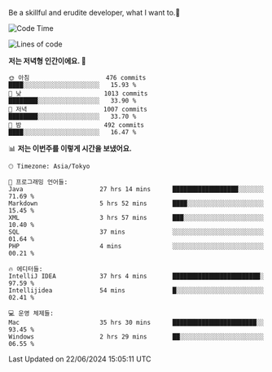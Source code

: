 Be a skillful and erudite developer, what I want to.👶

<!--START_SECTION:waka-->
![Code Time](http://img.shields.io/badge/Code%20Time-916%20hrs%2057%20mins-blue)

![Lines of code](https://img.shields.io/badge/%EC%A0%80%EB%8A%94%20%EC%97%AC%ED%83%9C%EA%B9%8C%EC%A7%80%20-2.3%20million%20%EC%A4%84%EC%9D%98%20%EC%BD%94%EB%93%9C%EB%A5%BC%20%EC%9E%91%EC%84%B1%ED%96%88%EC%96%B4%EC%9A%94.-blue)

**저는 저녁형 인간이에요. 🦉** 

```text
🌞 아침                     476 commits         ████░░░░░░░░░░░░░░░░░░░░░   15.93 % 
🌆 낮　                     1013 commits        ████████░░░░░░░░░░░░░░░░░   33.90 % 
🌃 저녁                     1007 commits        ████████░░░░░░░░░░░░░░░░░   33.70 % 
🌙 밤　                     492 commits         ████░░░░░░░░░░░░░░░░░░░░░   16.47 % 
```


📊 **저는 이번주를 이렇게 시간을 보냈어요.** 

```text
🕑︎ Timezone: Asia/Tokyo

💬 프로그래밍 언어들: 
Java                     27 hrs 14 mins      ██████████████████░░░░░░░   71.69 % 
Markdown                 5 hrs 52 mins       ████░░░░░░░░░░░░░░░░░░░░░   15.45 % 
XML                      3 hrs 57 mins       ███░░░░░░░░░░░░░░░░░░░░░░   10.40 % 
SQL                      37 mins             ░░░░░░░░░░░░░░░░░░░░░░░░░   01.64 % 
PHP                      4 mins              ░░░░░░░░░░░░░░░░░░░░░░░░░   00.21 % 

🔥 에디터들: 
IntelliJ IDEA            37 hrs 4 mins       ████████████████████████░   97.59 % 
Intellijidea             54 mins             █░░░░░░░░░░░░░░░░░░░░░░░░   02.41 % 

💻 운영 체제들: 
Mac                      35 hrs 30 mins      ███████████████████████░░   93.45 % 
Windows                  2 hrs 29 mins       ██░░░░░░░░░░░░░░░░░░░░░░░   06.55 % 
```


 Last Updated on 22/06/2024 15:05:11 UTC
<!--END_SECTION:waka-->
